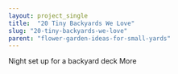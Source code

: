 ```yaml
---
layout: project_single
title:  "20 Tiny Backyards We Love"
slug: "20-tiny-backyards-we-love"
parent: "flower-garden-ideas-for-small-yards"
---
```

Night set up for a backyard deck                                                                                                                                                     More